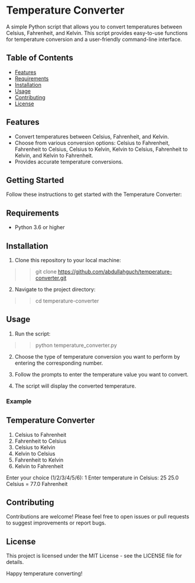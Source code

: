 # Temperature Converter

A simple Python script that allows you to convert temperatures between Celsius, Fahrenheit, and Kelvin. This script provides easy-to-use functions for temperature conversion and a user-friendly command-line interface.

## Table of Contents
- [Features](#features)
- [Requirements](#requirements)
- [Installation](#installation)
- [Usage](#usage)
- [Contributing](#contributing)
- [License](#license)

## Features

- Convert temperatures between Celsius, Fahrenheit, and Kelvin.
- Choose from various conversion options: Celsius to Fahrenheit, Fahrenheit to Celsius, Celsius to Kelvin, Kelvin to Celsius, Fahrenheit to Kelvin, and Kelvin to Fahrenheit.
- Provides accurate temperature conversions.

## Getting Started

Follow these instructions to get started with the Temperature Converter:

## Requirements

- Python 3.6 or higher

## Installation

1. Clone this repository to your local machine:

>> git clone https://github.com/abdullahguch/temperature-converter.git

2. Navigate to the project directory:

>> cd temperature-converter

## Usage

1. Run the script:

>> python temperature_converter.py

2. Choose the type of temperature conversion you want to perform by entering the corresponding number.

3. Follow the prompts to enter the temperature value you want to convert.

4. The script will display the converted temperature.

### Example

Temperature Converter
--------------------
1. Celsius to Fahrenheit
2. Fahrenheit to Celsius
3. Celsius to Kelvin
4. Kelvin to Celsius
5. Fahrenheit to Kelvin
6. Kelvin to Fahrenheit

Enter your choice (1/2/3/4/5/6): 1
Enter temperature in Celsius: 25
25.0 Celsius = 77.0 Fahrenheit

## Contributing

Contributions are welcome! Please feel free to open issues or pull requests to suggest improvements or report bugs.

## License

This project is licensed under the MIT License - see the LICENSE file for details.

Happy temperature converting!
